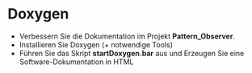 # Doxygen

- Verbessern Sie die Dokumentation im Projekt **Pattern_Observer**.
- Installieren Sie Doxygen (+ notwendige Tools)
- Führen Sie das Skript **startDoxygen.bar** aus und Erzeugen Sie eine Software-Dokumentation in HTML
